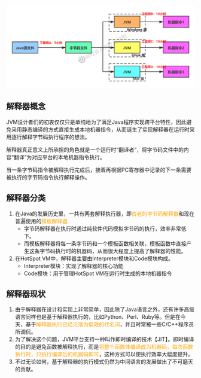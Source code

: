 

![第12章_理解中间过程](image/49.%E8%A7%A3%E9%87%8A%E5%99%A8/%E7%AC%AC12%E7%AB%A0_%E7%90%86%E8%A7%A3%E4%B8%AD%E9%97%B4%E8%BF%87%E7%A8%8B.jpg)

## 解释器概念

JVM设计者们的初衷仅仅只是单纯地为了满足Java程序实现跨平台特性，因此避免采用静态编译的方式直接生成本地机器指令，从而诞生了实现解释器在运行时采用逐行解释字节码执行程序的想法。

解释器真正意义上所承担的角色就是一个运行时“翻译者”，将字节码文件中的内容“翻译”为对应平台的本地机器指令执行。

当一条字节码指令被解释执行完成后，接着再根据PC寄存器中记录的下一条需要被执行的字节码指令执行解释操作。 



## 解释器分类

1. 在Java的发展历史里，一共有两套解释执行器，即<font color="orange">古老的字节码解释器</font>和现在普遍使用的<font color="orange">模板解释器</font>
   - 字节码解释器在执行时通过纯软件代码模拟字节码的执行，效率非常低下。
   - 而模板解释器将每一条字节码和一个模板函数相关联，模板函数中直接产生这条字节码执行时的机器码，从而很大程度上提高了解释器的性能。
2. 在HotSpot VM中，解释器主要由Interpreter模块和Code模块构成。
   - Interpreter模块：实现了解释器的核心功能
   - Code模块：用于管理HotSpot VM在运行时生成的本地机器指令



## 解释器现状

1. 由于解释器在设计和实现上非常简单，因此除了Java语言之外，还有许多高级语言同样也是基于解释器执行的，比如Python、Perl、Ruby等。但是在今天，基于<font color="orange">解释器执行已经沦落为低效的代名词</font>，并且时常被一些C/C++程序员所调侃。
2. 为了解决这个问题，JVM平台支持一种叫作即时编译的技术【JIT】。即时编译的目的是避免函数被解释执行，而是<font color="orange">将整个函数体编译成为机器码，每次函数执行时，只执行编译后的机器码即可</font>，这种方式可以使执行效率大幅度提升。
3. 不过无论如何，基于解释器的执行模式仍然为中间语言的发展做出了不可磨灭的贡献。


